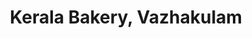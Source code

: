 ---
title: "Kerala Bakery, Vazhakulam"
url: /vazhakulam/kerala-bakery-vazhakulam/
shop: Bäckerei
---